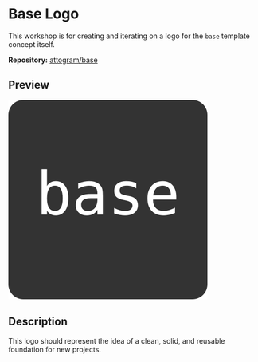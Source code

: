 # Base Logo

This workshop is for creating and iterating on a logo for the `base` template concept itself.

**Repository:** [attogram/base](https://github.com/attogram/base)

## Preview

![Base Logo](./base.svg)

## Description

This logo should represent the idea of a clean, solid, and reusable foundation for new projects.
